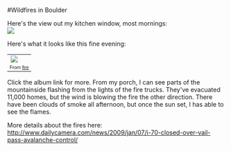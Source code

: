 #Wildfires in Boulder

Here's the view out my kitchen window, most mornings:<br />
<a href="http://picasaweb.google.com/lh/photo/if5JeHUe16PKKCpjWYj44g?feat=embedwebsite"><img src="http://lh6.ggpht.com/_WEBSr9gkXQM/RPsquxnPABI/AAAAAAAAACQ/dbaIpaY55MU/s400/IMG_0096.JPG" /></a>

Here's what it looks like this fine evening:

<table style="width:auto;"><tr><td><a href="http://picasaweb.google.com/lh/photo/EVVxym2W0cCXxa3ZSbaGTQ?feat=embedwebsite"><img src="http://lh5.ggpht.com/_WEBSr9gkXQM/SWVQJ4kMFEI/AAAAAAAAEKQ/uKQOKm2LqxM/s400/img_0317.jpg" /></a></td></tr><tr><td style="font-family:arial,sans-serif; font-size:11px; text-align:right">From <a href="http://picasaweb.google.com/psadauskas/Fire?feat=embedwebsite">fire</a></td></tr></table>

Click the album link for more. From my porch, I can see parts of the mountainside flashing from the lights of the fire trucks. They've evacuated 11,000 homes, but the wind is blowing the fire the other direction. There have been clouds of smoke all afternoon, but once the sun set, I has able to see the flames.

More details about the fires here: <a href="http://www.dailycamera.com/news/2009/jan/07/i-70-closed-over-vail-pass-avalanche-control/">http://www.dailycamera.com/news/2009/jan/07/i-70-closed-over-vail-pass-avalanche-control/</a>

